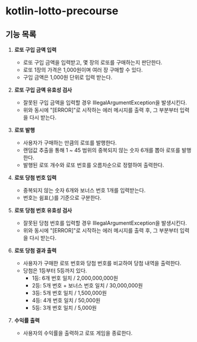 # kotlin-lotto-precourse

## 기능 목록

1. **로또 구입 금액 입력**
    - 로또 구입 금액을 입력받고, 몇 장의 로또를 구매하는지 판단한다.
    - 로또 1장의 가격은 1,000원이며 여러 장 구매할 수 있다.
    - 구입 금액은 1,000원 단위로 입력 받는다.

2. **로또 구입 금액 유효성 검사**
    - 잘못된 구입 금액을 입력할 경우 IllegalArgumentException을 발생시킨다.
    - 위와 동시에 "[ERROR]"로 시작하는 에러 메시지를 출력 후, 그 부분부터 입력을 다시 받는다.

3. **로또 발행**
    - 사용자가 구매하는 만큼의 로또를 발행한다.
    - 랜덤값 추출을 통해 1 ~ 45 범위의 중복되지 않는 숫자 6개를 뽑아 로또를 발행한다.
    - 발행된 로또 개수와 로또 번호를 오름차순으로 정렬하여 출력한다.

4. **로또 당첨 번호 입력**
    - 중복되지 않는 숫자 6개와 보너스 번호 1개를 입력받는다.
    - 번호는 쉼표(,)를 기준으로 구분한다.

5. **로또 당첨 번호 유효성 검사**
    - 잘못된 당첨 번호를 입력할 경우 IllegalArgumentException을 발생시킨다.
    - 위와 동시에 "[ERROR]"로 시작하는 에러 메시지를 출력 후, 그 부분부터 입력을 다시 받는다.

6. **로또 당첨 결과 출력**
    - 사용자가 구매한 로또 번호와 당첨 번호를 비교하여 당첨 내역을 출력한다.
    - 당첨은 1등부터 5등까지 있다.
        - 1등: 6개 번호 일치 / 2,000,000,000원
        - 2등: 5개 번호 + 보너스 번호 일치 / 30,000,000원
        - 3등: 5개 번호 일치 / 1,500,000원
        - 4등: 4개 번호 일치 / 50,000원
        - 5등: 3개 번호 일치 / 5,000원

7. **수익률 출력**
    - 사용자의 수익률을 출력하고 로또 게임을 종료한다.